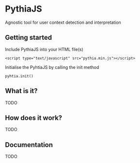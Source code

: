 # PythiaJS
Agnostic tool for user context detection and interpretation

## Getting started
Include PythiaJS into your HTML file(s)
```
<script type="text/javascript" src="pythia.min.js"></script>
```
Initialise the PyhtiaJS by calling the init method
```
pyhtia.init()
```

## What is it?
TODO

## How does it work?
TODO

## Documentation
TODO
